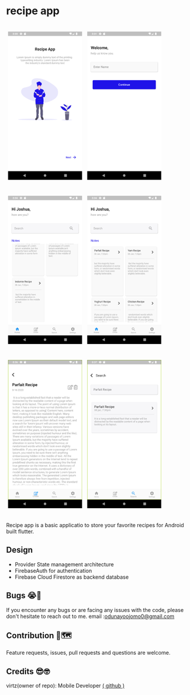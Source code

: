 
# recipe app

<p>
<img src="https://github.com/virtz/recipe-app/blob/master/flutter_01.png" width:"150px" height="400" hspace="5" vspace="20"/>
<img src="https://github.com/virtz/recipe-app/blob/master/flutter_02.png" width:"150px" height="400" hspace="5" vspace="20"/>
<img src="https://github.com/virtz/recipe-app/blob/master/flutter_03.png" width:"150px" height="400" hspace="5" vspace="20"/>
<img src="https://github.com/virtz/recipe-app/blob/master/flutter_04.png" width:"150px" height="400" hspace="5" vspace="20"/>
<img src="https://github.com/virtz/recipe-app/blob/master/flutter_05.png" width:"150px" height="400" hspace="5" vspace="20"/>
<img src="https://github.com/virtz/recipe-app/blob/master/flutter_06.png" width:"150px" height="400" hspace="5" vspace="20"/>
</p>

<p>
Recipe app is a basic applicatio to store your favorite recipes for Android built flutter.
</p>

## Design
- Provider State management architecture
- FirebaseAuth for authentication
- Firebase Cloud Firestore as backend database

## Bugs 😭🐛

If you encounter any bugs or are facing any issues with the code, please don't hesitate to reach out to me. email :odunayoojomo0@gmail.com

## Contribution 🍕🗺

Feature requests, issues, pull requests and questions are welcome.

## Credits 😎🤓

virtz(owner of repo): Mobile Developer [( github )](https://github.com/virtz)


